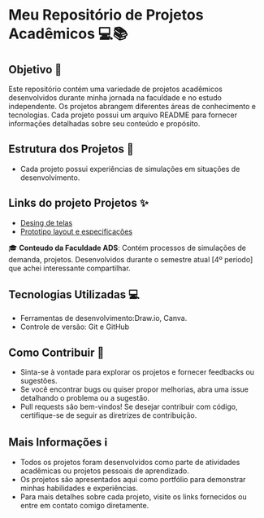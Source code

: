# Meu Repositório de Projetos Acadêmicos 💻📚

## Objetivo 🎯
Este repositório contém uma variedade de projetos acadêmicos desenvolvidos durante minha jornada na faculdade e no estudo independente. Os projetos abrangem diferentes áreas de conhecimento e tecnologias. Cada projeto possui um arquivo README para fornecer informações detalhadas sobre seu conteúdo e propósito.

## Estrutura dos Projetos 📐
- Cada projeto possui experiências de simulações em situações de desenvolvimento. 

## Links do projeto Projetos ✨
- [Desing de telas](https://www.canva.com/design/DAF-GK_gCvM/x8d2cvoZWB89IGAhrPjRaA/edit?utm_content=DAF-GK_gCvM&utm_campaign=designshare&utm_medium=link2&utm_source=sharebutton)
- [Prototipo layout e especificações](https://drive.google.com/file/d/1r8Bc9LRwpnXAA3xEwtbtUblqm_-8YvJo/view?usp=sharing)

🎓 **Conteudo da Faculdade ADS**: Contém processos de simulações de demanda, projetos. Desenvolvidos durante o semestre atual [4º período] que achei interessante compartilhar.

## Tecnologias Utilizadas 💻
- Ferramentas de desenvolvimento:Draw.io, Canva.
- Controle de versão: Git e GitHub

## Como Contribuir 🤝
- Sinta-se à vontade para explorar os projetos e fornecer feedbacks ou sugestões.
- Se você encontrar bugs ou quiser propor melhorias, abra uma issue detalhando o problema ou a sugestão.
- Pull requests são bem-vindos! Se desejar contribuir com código, certifique-se de seguir as diretrizes de contribuição.

## Mais Informações ℹ️
- Todos os projetos foram desenvolvidos como parte de atividades acadêmicas ou projetos pessoais de aprendizado.
- Os projetos são apresentados aqui como portfólio para demonstrar minhas habilidades e experiências.
- Para mais detalhes sobre cada projeto, visite os links fornecidos ou entre em contato comigo diretamente.
